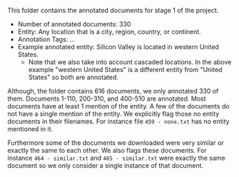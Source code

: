 This folder contains the annotated documents for stage 1 of the project.

- Number of annotated documents: 330
- Entity: Any location that is a city, region, country, or continent.
- Annotation Tags: <loc> ... </loc>
- Example annotated entity: <loc>Silicon Valley</loc> is located in <loc>western <loc>United States</loc></loc>. 
    * Note that we also take into account cascaded locations. In the above example "western United States" is a different entity from "United States" so both are annotated.

Although, the folder contains 616 documents, we only annotated 330 of them. Documents 1-110, 200-310, and 400-510 are annotated. Most documents have at least 1 mention of the entity. A few of the documents do not have a single mention of the entity. We explicitly flag those no entity documents in their filenames. For instance file `459 - none.txt` has no entity mentioned in it.

Furthermore some of the documents we downloaded were very similar or exactly the same to each other. We also flags these documents. For instance `464 - similar.txt` and `465 - similar.txt` were exactly the same document so we only consider a single instance of that document.